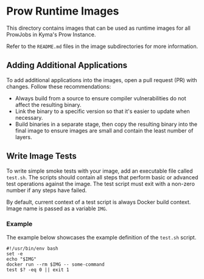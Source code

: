 # Prow Runtime Images

This directory contains images that can be used as runtime images for all ProwJobs in Kyma's Prow Instance.

Refer to the `README.md` files in the image subdirectories for more information.

## Adding Additional Applications

To add additional applications into the images, open a pull request (PR) with changes. Follow these recommendations:
* Always build from a source to ensure compiler vulnerabilities do not affect the resulting binary.
* Link the binary to a specific version so that it's easier to update when necessary. 
* Build binaries in a separate stage, then copy the resulting binary into the final image to ensure images are small and contain the least number of layers.

## Write Image Tests

To write simple smoke tests with your image, add an executable file called `test.sh`.
The scripts should contain all steps that perform basic or advanced test operations against the image.
The test script must exit with a non-zero number if any steps have failed.

By default, current context of a test script is always Docker build context. Image name is passed as a variable `IMG`.

### Example

The example below showcases the example definition of the `test.sh` script.
```shell
#!/usr/bin/env bash
set -e
echo "$IMG"
docker run --rm $IMG -- some-command
test $? -eq 0 || exit 1
```